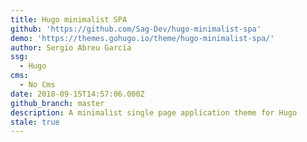 ```yaml
---
title: Hugo minimalist SPA
github: 'https://github.com/Sag-Dev/hugo-minimalist-spa'
demo: 'https://themes.gohugo.io/theme/hugo-minimalist-spa/'
author: Sergio Abreu García
ssg:
  - Hugo
cms:
  - No Cms
date: 2018-09-15T14:57:06.000Z
github_branch: master
description: A minimalist single page application theme for Hugo
stale: true
---
```

